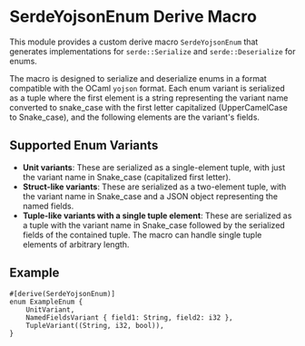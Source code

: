 # SerdeYojsonEnum Derive Macro

This module provides a custom derive macro `SerdeYojsonEnum` that generates
implementations for `serde::Serialize` and `serde::Deserialize` for enums.

The macro is designed to serialize and deserialize enums in a format compatible
with the OCaml `yojson` format. Each enum variant is serialized as a tuple where 
the first element is a string representing the variant name converted to snake_case
with the first letter capitalized (UpperCamelCase to Snake_case), and the following 
elements are the variant's fields.

## Supported Enum Variants

- **Unit variants**: These are serialized as a single-element tuple, with just the variant name in Snake_case (capitalized first letter).
- **Struct-like variants**: These are serialized as a two-element tuple, with the variant name in Snake_case and
  a JSON object representing the named fields.
- **Tuple-like variants with a single tuple element**: These are serialized as a tuple with the variant name in Snake_case
  followed by the serialized fields of the contained tuple. The macro can handle single tuple elements of arbitrary length.

## Example

```rust,ignore
#[derive(SerdeYojsonEnum)]
enum ExampleEnum {
    UnitVariant,
    NamedFieldsVariant { field1: String, field2: i32 },
    TupleVariant((String, i32, bool)),
}
